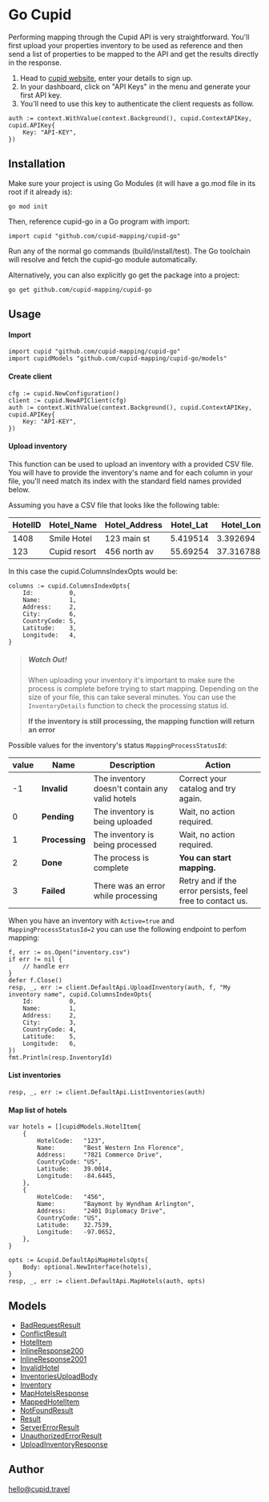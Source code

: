 # Go Cupid

Performing mapping through the Cupid API is very straightforward. You'll first upload your properties inventory to be used as reference and then send a list of properties to be mapped to the API and get the results directly in the response.

1. Head to [cupid website](https://mapping.nuitee.com), enter your details to sign up.
2. In your dashboard, click on "API Keys" in the menu and generate your first API key.
3. You'll need to use this key to authenticate the client requests as follow.
```golang
auth := context.WithValue(context.Background(), cupid.ContextAPIKey, cupid.APIKey{
	Key: "API-KEY",
})
```

## Installation

Make sure your project is using Go Modules (it will have a go.mod file in its root if it already is):

```
go mod init
```

Then, reference cupid-go in a Go program with import:

```golang
import cupid "github.com/cupid-mapping/cupid-go"
```

Run any of the normal go commands (build/install/test). The Go toolchain will resolve and fetch the cupid-go module automatically.

Alternatively, you can also explicitly go get the package into a project:

```
go get github.com/cupid-mapping/cupid-go
```

## Usage

#### Import
```golang
import cupid "github.com/cupid-mapping/cupid-go"
import cupidModels "github.com/cupid-mapping/cupid-go/models"
```

#### Create client
```golang
cfg := cupid.NewConfiguration()
client := cupid.NewAPIClient(cfg)
auth := context.WithValue(context.Background(), cupid.ContextAPIKey, cupid.APIKey{
	Key: "API-KEY",
})
```

#### Upload inventory

This function can be used to upload an inventory with a provided CSV file.
You will have to provide the inventory's name and for each column in your file, you'll need match its index with the standard field names provided below.<br>

Assuming you have a CSV file that looks like the following table:

| HotelID     | Hotel_Name   | Hotel_Address | Hotel_Lat  | Hotel_Lon  | Country | City     | ... |
| ----------- | ------------ | ------------- | ---------- | ---------- | ------- | -------- | --- |
| 1408        | Smile Hotel  | 123 main st   | 5.419514   | 3.392694   | AU      | Adelaid  | ... |
| 123         | Cupid resort | 456 north av  | 55.69254   | 37.3167887 | MA      | Zagoura  | ... |

In this case the cupid.ColumnsIndexOpts would be:
```golang
columns := cupid.ColumnsIndexOpts{
	Id:          0,
	Name:        1,
	Address:     2,
	City:        6,
	CountryCode: 5,
	Latitude:    3,
	Longitude:   4,
}
```

> ##### Watch Out!
>
> When uploading your inventory it's important to make sure the process is complete before trying to start mapping.
> Depending on the size of your file, this can take several minutes.
> You can use the ```InventoryDetails``` function to check the processing status id.
>
> **If the inventory is still processing, the mapping function will return an error**


Possible values for the inventory's status ```MappingProcessStatusId```:

| value     | Name           | Description                                        | Action                                                     |
| --------- | -------------- | -------------------------------------------------- | ---------------------------------------------------------- |
| -1        | **Invalid**    | The inventory doesn't contain any valid hotels       | Correct your catalog and try again.                        |
| 0         | **Pending**    | The inventory is being uploaded                      | Wait, no action required.                                  |
| 1         | **Processing** | The inventory is being processed                     | Wait, no action required.                                  |
| 2         | **Done**       | The process is complete                            | **You can start mapping.**                                 |
| 3         | **Failed**     | There was an error while processing                | Retry and if the error persists, feel free to contact us.  |

When you have an inventory with ```Active=true``` and ```MappingProcessStatusId=2``` you can use the following endpoint to perfom mapping:


```golang
f, err := os.Open("inventory.csv")
if err != nil {
	// handle err
}
defer f.Close()
resp, _, err := client.DefaultApi.UploadInventory(auth, f, "My inventory name", cupid.ColumnsIndexOpts{
	Id:          0,
	Name:        1,
	Address:     2,
	City:        3,
	CountryCode: 4,
	Latitude:    5,
	Longitude:   6,
})
fmt.Println(resp.InventoryId)
```

#### List inventories
```golang
resp, _, err := client.DefaultApi.ListInventories(auth)
```

#### Map list of hotels
```golang
var hotels = []cupidModels.HotelItem{
	{
		HotelCode:   "123",
		Name:        "Best Western Inn Florence",
		Address:     "7821 Commerce Drive",
		CountryCode: "US",
		Latitude:    39.0014,
		Longitude:   -84.6445,
	},
	{
		HotelCode:   "456",
		Name:        "Baymont by Wyndham Arlington",
		Address:     "2401 Diplomacy Drive",
		CountryCode: "US",
		Latitude:    32.7539,
		Longitude:   -97.0652,
	},
}

opts := &cupid.DefaultApiMapHotelsOpts{
	Body: optional.NewInterface(hotels),
}
resp, _, err := client.DefaultApi.MapHotels(auth, opts)
```

## Models

 - [BadRequestResult](docs/BadRequestResult.md)
 - [ConflictResult](docs/ConflictResult.md)
 - [HotelItem](docs/HotelItem.md)
 - [InlineResponse200](docs/InlineResponse200.md)
 - [InlineResponse2001](docs/InlineResponse2001.md)
 - [InvalidHotel](docs/InvalidHotel.md)
 - [InventoriesUploadBody](docs/InventoriesUploadBody.md)
 - [Inventory](docs/Inventory.md)
 - [MapHotelsResponse](docs/MapHotelsResponse.md)
 - [MappedHotelItem](docs/MappedHotelItem.md)
 - [NotFoundResult](docs/NotFoundResult.md)
 - [Result](docs/Result.md)
 - [ServerErrorResult](docs/ServerErrorResult.md)
 - [UnauthorizedErrorResult](docs/UnauthorizedErrorResult.md)
 - [UploadInventoryResponse](docs/UploadInventoryResponse.md)

## Author

hello@cupid.travel
